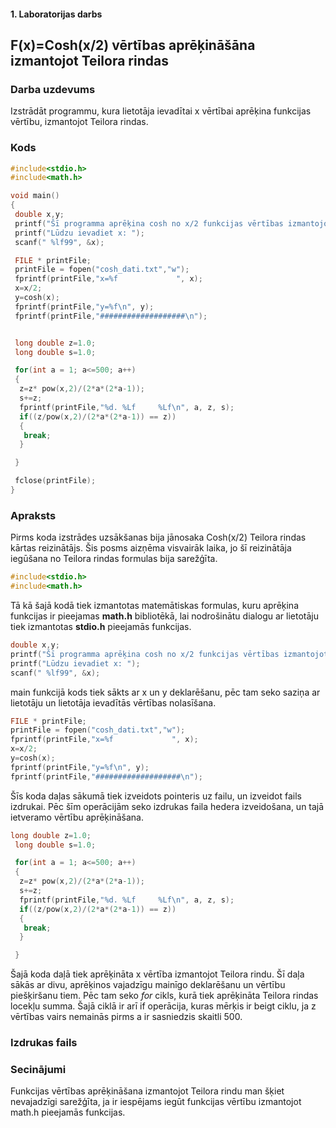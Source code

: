 #### 1. Laboratorijas darbs
## F(x)=Cosh(x/2) vērtības aprēķināšāna izmantojot Teilora rindas

### Darba uzdevums
Izstrādāt programmu, kura lietotāja ievadītai x vērtībai aprēķina funkcijas vērtību, izmantojot Teilora rindas.
### Kods
```c
#include<stdio.h>
#include<math.h>

void main()
{
 double x,y;
 printf("Šī programma aprēķina cosh no x/2 funkcijas vērtības izmantojot Teilora rindu.\n");
 printf("Lūdzu ievadiet x: ");
 scanf(" %lf99", &x);

 FILE * printFile;
 printFile = fopen("cosh_dati.txt","w");
 fprintf(printFile,"x=%f             ", x);
 x=x/2;
 y=cosh(x);
 fprintf(printFile,"y=%f\n", y);
 fprintf(printFile,"###################\n");


 long double z=1.0;
 long double s=1.0;

 for(int a = 1; a<=500; a++)
 {
  z=z* pow(x,2)/(2*a*(2*a-1));
  s+=z;
  fprintf(printFile,"%d. %Lf     %Lf\n", a, z, s);
  if((z/pow(x,2)/(2*a*(2*a-1)) == z))
  {
   break;
  }

 }

 fclose(printFile);
}
```
### Apraksts
Pirms koda izstrādes uzsākšanas bija jānosaka Cosh(x/2) Teilora rindas kārtas reizinātājs. Šis posms aizņēma visvairāk laika, jo šī reizinātāja iegūšana no Teilora rindas formulas bija sarežģīta.
```c
#include<stdio.h>
#include<math.h>
 ```
 Tā kā šajā kodā tiek izmantotas matemātiskas formulas, kuru aprēķina funkcijas ir pieejamas **math.h** bibliotēkā, lai nodrošinātu dialogu ar lietotāju tiek izmantotas **stdio.h** pieejamās funkcijas.
 
 ```c
 double x,y;
 printf("Šī programma aprēķina cosh no x/2 funkcijas vērtības izmantojot Teilora rindu.\n");
 printf("Lūdzu ievadiet x: ");
 scanf(" %lf99", &x);
 ```
 main funkcijā kods tiek sākts ar x un y deklarēšanu, pēc tam seko saziņa ar lietotāju un lietotāja ievadītās vērtības nolasīšana.
 
 ```c
 FILE * printFile;
 printFile = fopen("cosh_dati.txt","w");
 fprintf(printFile,"x=%f             ", x);
 x=x/2;
 y=cosh(x);
 fprintf(printFile,"y=%f\n", y);
 fprintf(printFile,"###################\n");
```
Šīs koda daļas sākumā tiek izveidots pointeris uz failu, un izveidot fails izdrukai. Pēc šīm operācijām seko izdrukas faila hedera izveidošana, un tajā ietveramo vērtību aprēķināšana.
```c
long double z=1.0;
 long double s=1.0;

 for(int a = 1; a<=500; a++)
 {
  z=z* pow(x,2)/(2*a*(2*a-1));
  s+=z;
  fprintf(printFile,"%d. %Lf     %Lf\n", a, z, s);
  if((z/pow(x,2)/(2*a*(2*a-1)) == z))
  {
   break;
  }

 }
```
Šajā koda daļā tiek aprēķināta x vērtība izmantojot Teilora rindu. Šī daļa sākās ar divu, aprēķinos vajadzīgu mainīgo deklarēšanu un vērtību piešķiršanu tiem.
Pēc tam seko *for* cikls, kurā tiek aprēķināta Teilora rindas locekļu summa. Šajā ciklā ir arī if operācija, kuras mērķis ir beigt ciklu, ja z vērtības vairs nemainās pirms a ir sasniedzis skaitli 500.
### Izdrukas fails


### Secinājumi

Funkcijas vērtības aprēķināšana izmantojot Teilora rindu man šķiet nevajadzīgi sarežģīta, ja ir iespējams iegūt funkcijas vērtību izmantojot math.h pieejamās funkcijas.

